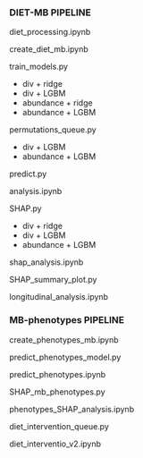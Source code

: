 ### DIET-MB PIPELINE

diet_processing.ipynb

create_diet_mb.ipynb

train_models.py  
- div + ridge  
- div + LGBM  
- abundance + ridge  
- abundance + LGBM  

permutations_queue.py  
- div + LGBM  
- abundance + LGBM  

predict.py

analysis.ipynb

SHAP.py  
- div + ridge  
- div + LGBM  
- abundance + LGBM  

shap_analysis.ipynb

SHAP_summary_plot.py

longitudinal_analysis.ipynb


### MB-phenotypes PIPELINE

create_phenotypes_mb.ipynb

predict_phenotypes_model.py

predict_phenotypes.ipynb

SHAP_mb_phenotypes.py

phenotypes_SHAP_analysis.ipynb

diet_intervention_queue.py

diet_interventio_v2.ipynb
